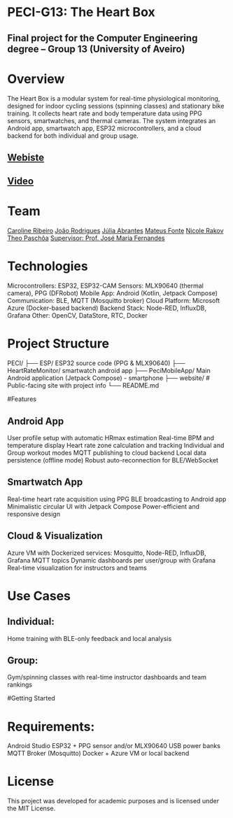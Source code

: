 # PECI-G13: The Heart Box

## Final project for the Computer Engineering degree – Group 13 (University of Aveiro)

# Overview
The Heart Box is a modular system for real-time physiological monitoring, designed for indoor cycling sessions (spinning classes) and stationary bike training. It collects heart rate and body temperature data using PPG sensors, smartwatches, and thermal cameras. The system integrates an Android app, smartwatch app, ESP32 microcontrollers, and a cloud backend for both individual and group usage.

## [Webiste](https://carolineribeiro19.github.io/) 

## [Video](https://carolineribeiro19.github.io/)

# Team
[Caroline Ribeiro](https://github.com/CarolineRibeiro19)
[João Rodrigues](https://github.com/joaoamrodrigues)
[Júlia Abrantes](https://github.com/JuliaAbrantes)
[Mateus Fonte](https://github.com/mateus-fonte)
[Nicole Rakov](https://github.com/nirakov)
[Theo Paschôa](https://github.com/thpaschoa)
[Supervisor: Prof. José Maria Fernandes](https://www.ua.pt/pt/p/10319434)

# Technologies
Microcontrollers: ESP32, ESP32-CAM
Sensors: MLX90640 (thermal camera), PPG (DFRobot)
Mobile App: Android (Kotlin, Jetpack Compose)
Communication: BLE, MQTT (Mosquitto broker)
Cloud Platform: Microsoft Azure (Docker-based backend)
Backend Stack: Node-RED, InfluxDB, Grafana
Other: OpenCV, DataStore, RTC, Docker

# Project Structure
PECI/
├── ESP/ ESP32 source code (PPG & MLX90640)
├── HeartRateMonitor/ smartwatch android app
├── PeciMobileApp/ Main Android application (Jetpack Compose) - smartphone
├── website/ # Public-facing site with project info
└── README.md

#Features

## Android App
User profile setup with automatic HRmax estimation
Real-time BPM and temperature display
Heart rate zone calculation and tracking
Individual and Group workout modes
MQTT publishing to cloud backend
Local data persistence (offline mode)
Robust auto-reconnection for BLE/WebSocket

## Smartwatch App
Real-time heart rate acquisition using PPG
BLE broadcasting to Android app
Minimalistic circular UI with Jetpack Compose
Power-efficient and responsive design

## Cloud & Visualization
Azure VM with Dockerized services: Mosquitto, Node-RED, InfluxDB, Grafana
MQTT topics
Dynamic dashboards per user/group with Grafana
Real-time visualization for instructors and teams

# Use Cases
## Individual:
Home training with BLE-only feedback and local analysis
## Group:
Gym/spinning classes with real-time instructor dashboards and team rankings

#Getting Started

# Requirements: 
Android Studio
ESP32 + PPG sensor and/or MLX90640
USB power banks
MQTT Broker (Mosquitto)
Docker + Azure VM or local backend

# License
This project was developed for academic purposes and is licensed under the MIT License.
